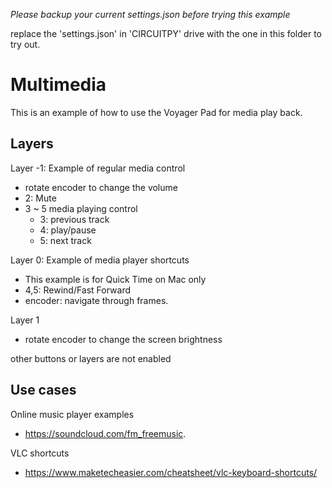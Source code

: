 *Please backup your current settings.json before trying this example*

replace the 'settings.json' in 'CIRCUITPY' drive with the one in this folder to try out.

# Multimedia
This is an example of how to use the Voyager Pad for media play back.

## Layers
Layer -1: Example of regular media control
- rotate encoder to change the volume
- 2: Mute
- 3 ~ 5 media playing control
    - 3: previous track
    - 4: play/pause
    - 5: next track

Layer 0: Example of media player shortcuts
- This example is for Quick Time on Mac only
- 4,5: Rewind/Fast Forward
- encoder: navigate through frames.

Layer 1
- rotate encoder to change the screen brightness

other buttons or layers are not enabled

##  Use cases
Online music player examples
- https://soundcloud.com/fm_freemusic.

VLC shortcuts
- https://www.maketecheasier.com/cheatsheet/vlc-keyboard-shortcuts/